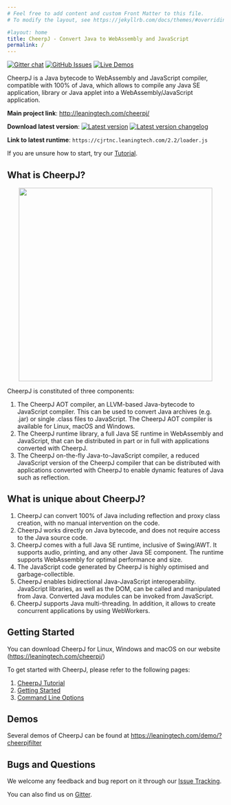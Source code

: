 ```yaml
---
# Feel free to add content and custom Front Matter to this file.
# To modify the layout, see https://jekyllrb.com/docs/themes/#overriding-theme-defaults

#layout: home
title: CheerpJ - Convert Java to WebAssembly and JavaScript
permalink: /
---
```


[![Gitter chat](https://badges.gitter.im/leaningtech/cheerpj.svg)](https://gitter.im/leaningtech/cheerpj)
[![GitHub Issues](https://img.shields.io/github/issues/leaningtech/cheerpj-meta.svg)](https://github.com/leaningtech/cheerpj-meta/issues)
[![Live Demos](https://img.shields.io/badge/demo-online-green.svg)](https://leaningtech.com/cheerpj/)

CheerpJ is a Java bytecode to WebAssembly and JavaScript compiler, compatible with 100% of Java, which allows to compile any Java SE application, library or Java applet into a WebAssembly/JavaScript application.

**Main project link**: <http://leaningtech.com/cheerpj/>

**Download latest version**: [![Latest version](https://img.shields.io/badge/cheerpj-2.2-green.svg)](https://leaningtech.com/download-cheerpj/)  [![Latest version changelog](https://img.shields.io/badge/2.2-changelog-green.svg)](pages/Changelog)

**Link to latest runtime**: ``https://cjrtnc.leaningtech.com/2.2/loader.js``

If you are unsure how to start, try our [Tutorial](pages/Tutorial).

What is CheerpJ?
------

<p align="center"><img src="https://oldsite.leaningtech.com/cheerpj/images/cheerpj_visual_2.png" width="450"></p>

CheerpJ is constituted of three components:
1. The CheerpJ AOT compiler, an LLVM-based Java-bytecode to JavaScript compiler. This can be used to convert Java archives (e.g. .jar) or single .class files to JavaScript. The CheerpJ AOT compiler is available for Linux, macOS and Windows.
2. The CheerpJ runtime library, a full Java SE runtime in WebAssembly and JavaScript, that can be distributed in part or in full with applications converted with CheerpJ.
3. The CheerpJ on-the-fly Java-to-JavaScript compiler, a reduced JavaScript version of the CheerpJ compiler that can be distributed with applications converted with CheerpJ to enable dynamic features of Java such as reflection.

What is unique about CheerpJ?
-------

1. CheerpJ can convert 100% of Java including reflection and proxy class creation, with no manual intervention on the code.
2. CheerpJ works directly on Java bytecode, and does not require access to the Java source code.
3. CheerpJ comes with a full Java SE runtime, inclusive of Swing/AWT. It supports audio, printing, and any other Java SE component. The runtime supports WebAssembly for optimal performance and size.
4. The JavaScript code generated by CheerpJ is highly optimised and garbage-collectible.
5. CheerpJ enables bidirectional Java-JavaScript interoperability. JavaScript libraries, as well as the DOM, can be called and manipulated from Java. Converted Java modules can be invoked from JavaScript.
6. CheerpJ supports Java multi-threading. In addition, it allows to create concurrent applications by using WebWorkers.

Getting Started
-------

You can download CheerpJ for Linux, Windows and macOS on our website (https://leaningtech.com/cheerpj/)

To get started with CheerpJ, please refer to the following pages:
1. [CheerpJ Tutorial](pages/Tutorial)
2. [Getting Started](pages/Getting-Started)
3. [Command Line Options](pages/Command-Line-Options)

Demos
------

Several demos of CheerpJ can be found at https://leaningtech.com/demo/?cheerpjfilter


Bugs and Questions
-------
 
We welcome any feedback and bug report on it through our [Issue Tracking](https://github.com/leaningtech/cheerpj-meta/issues).

You can also find us on [Gitter](https://gitter.im/leaningtech/cheerpj).
